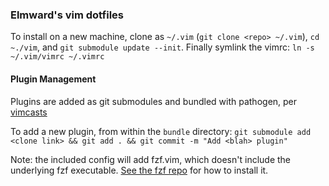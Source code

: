 ### Elmward's vim dotfiles

To install on a new machine, clone as `~/.vim` (`git clone <repo> ~/.vim`), `cd ~./vim`, and `git submodule update --init`. Finally symlink the vimrc: `ln -s ~/.vim/vimrc ~/.vimrc`

#### Plugin Management

Plugins are added as git submodules and bundled with pathogen, per [vimcasts](http://vimcasts.org/episodes/synchronizing-plugins-with-git-submodules-and-pathogen/)

To add a new plugin, from within the `bundle` directory: `git submodule add <clone link> && git add . && git commit -m "Add <blah> plugin"`

Note: the included config will add fzf.vim, which doesn't include the underlying fzf executable. [See the fzf repo](https://github.com/junegunn/fzf) for how to install it.
